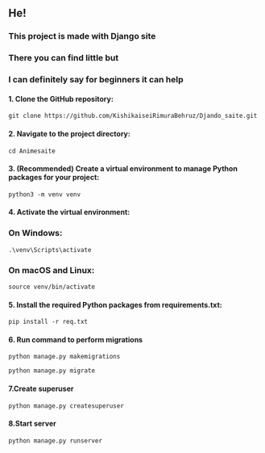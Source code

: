 ## He!

### This project is made with Django site 
### There you can find little but 
### I can definitely say for beginners it can help

#### 1. Clone the GitHub repository:
    
    git clone https://github.com/KishikaiseiRimuraBehruz/Djando_saite.git

#### 2. Navigate to the project directory:
    
    cd Animesaite

#### 3. (Recommended) Create a virtual environment to manage Python packages for your project:
    
    python3 -m venv venv

#### 4. Activate the virtual environment:
   ### On Windows:
    
    .\venv\Scripts\activate

   ### On macOS and Linux:
    
    source venv/bin/activate

#### 5. Install the required Python packages from requirements.txt:
    
    pip install -r req.txt

#### 6. Run command to perform migrations
    
    python manage.py makemigrations

    python manage.py migrate

#### 7.Create superuser
    
    python manage.py createsuperuser

#### 8.Start server
    
    python manage.py runserver